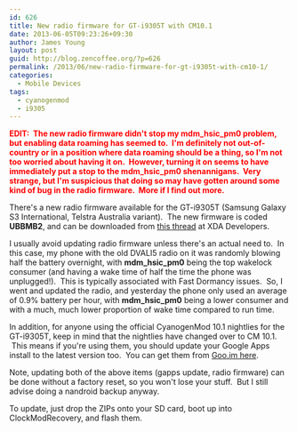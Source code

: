 ```yaml
---
id: 626
title: New radio firmware for GT-i9305T with CM10.1
date: 2013-06-05T09:23:26+09:30
author: James Young
layout: post
guid: http://blog.zencoffee.org/?p=626
permalink: /2013/06/new-radio-firmware-for-gt-i9305t-with-cm10-1/
categories:
  - Mobile Devices
tags:
  - cyanogenmod
  - i9305
---
```

<span style="color: #ff0000;"><strong>EDIT:  The new radio firmware didn't stop my mdm_hsic_pm0 problem, but enabling data roaming has seemed to.  I'm definitely not out-of-country or in a position where data roaming should be a thing, so I'm not too worried about having it on.  However, turning it on seems to have immediately put a stop to the mdm_hsic_pm0 shenannigans.  Very strange, but I'm suspicious that doing so may have gotten around some kind of bug in the radio firmware.  More if I find out more.</strong></span>

There's a new radio firmware available for the GT-i9305T (Samsung Galaxy S3 International, Telstra Australia variant).  The new firmware is coded **UBBMB2**, and can be downloaded from [this thread](http://forum.xda-developers.com/showthread.php?t=2010116) at XDA Developers.

I usually avoid updating radio firmware unless there's an actual need to.  In this case, my phone with the old DVALI5 radio on it was randomly blowing half the battery overnight, with **mdm\_hsic\_pm0** being the top wakelock consumer (and having a wake time of half the time the phone was unplugged!).  This is typically associated with Fast Dormancy issues.  So, I went and updated the radio, and yesterday the phone only used an average of 0.9% battery per hour, with **mdm\_hsic\_pm0** being a lower consumer and with a much, much lower proportion of wake time compared to run time.

In addition, for anyone using the official CyanogenMod 10.1 nightlies for the GT-i9305T, keep in mind that the nightlies have changed over to CM 10.1.  This means if you're using them, you should update your Google Apps install to the latest version too.  You can get them from [Goo.im here](http://goo.im/gapps).

Note, updating both of the above items (gapps update, radio firmware) can be done without a factory reset, so you won't lose your stuff.  But I still advise doing a nandroid backup anyway.

To update, just drop the ZIPs onto your SD card, boot up into ClockModRecovery, and flash them.